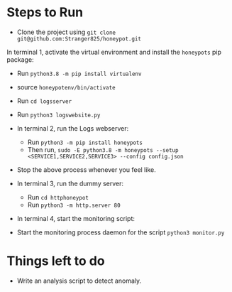 # Steps to Run

- Clone the project using `git clone git@github.com:Stranger825/honeypot.git`

In terminal 1, activate the virtual environment and install the `honeypots` pip package:
- Run `python3.8 -m pip install virtualenv`
- source `honeypotenv/bin/activate`
- Run `cd logsserver`
- Run `python3 logswebsite.py`


- In terminal 2, run the Logs webserver:
    - Run `python3 -m pip install honeypots`
    - Then run, `sudo -E python3.8 -m honeypots --setup <SERVICE1,SERVICE2,SERVICE3> --config config.json`
- Stop the above process whenever you feel like.

- In terminal 3, run the dummy server:
    - Run `cd httphoneypot`
    - Run `python3 -m http.server 80`

- In terminal 4, start the monitoring script:
- Start the monitoring process daemon for the script `python3 monitor.py`



# Things left to do

- Write an analysis script to detect anomaly.